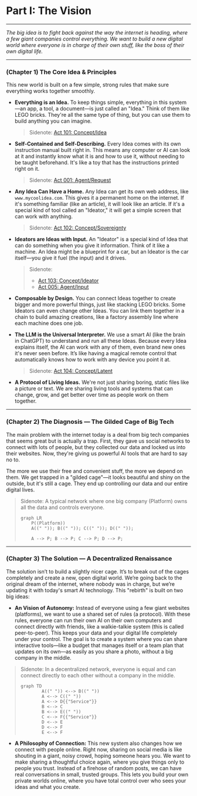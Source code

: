 # Part I: The Vision

---

_The big idea is to fight back against the way the internet is heading, where a few giant companies control everything. We want to build a new digital world where everyone is in charge of their own stuff, like the boss of their own digital life._

---

### (Chapter 1) The Core Idea & Principles

This new world is built on a few simple, strong rules that make sure everything works together smoothly.

- **Everything is an Idea.** To keep things simple, everything in this system—an app, a tool, a document—is just called an "Idea." Think of them like LEGO bricks. They're all the same type of thing, but you can use them to build anything you can imagine.

  > Sidenote: [Act 101: Concept/Idea](../acts/101_concept_idea.md)

- **Self-Contained and Self-Describing.** Every Idea comes with its own instruction manual built right in. This means any computer or AI can look at it and instantly know what it is and how to use it, without needing to be taught beforehand. It's like a toy that has the instructions printed right on it.

  > Sidenote: [Act 001: Agent/Request](../acts/001_agent_request.md)

- **Any Idea Can Have a Home.** Any Idea can get its own web address, like `www.mycoolidea.com`. This gives it a permanent home on the internet. If it's something familiar (like an article), it will look like an article. If it's a special kind of tool called an "Ideator," it will get a simple screen that can work with anything.

  > Sidenote: [Act 102: Concept/Sovereignty](../acts/102_concept_sovereignty.md)

- **Ideators are Ideas with Input.** An "Ideator" is a special kind of Idea that can do something when you give it information. Think of it like a machine. An Idea might be a blueprint for a car, but an Ideator is the car itself—you give it fuel (the input) and it drives.

  > Sidenote:
  >
  > - [Act 103: Concept/Ideator](../acts/103_concept_ideator.md)
  > - [Act 005: Agent/Input](../acts/005_agent_input.md)

- **Composable by Design.** You can connect Ideas together to create bigger and more powerful things, just like stacking LEGO bricks. Some Ideators can even change other Ideas. You can link them together in a chain to build amazing creations, like a factory assembly line where each machine does one job.

- **The LLM is the Universal Interpreter.** We use a smart AI (like the brain in ChatGPT) to understand and run all these Ideas. Because every Idea explains itself, the AI can work with any of them, even brand new ones it's never seen before. It’s like having a magical remote control that automatically knows how to work with any device you point it at.

  > Sidenote: [Act 104: Concept/Latent](../acts/104_concept_latent_.md)

- **A Protocol of Living Ideas.** We're not just sharing boring, static files like a picture or text. We are sharing living tools and systems that can change, grow, and get better over time as people work on them together.

---

### (Chapter 2) The Diagnosis — The Gilded Cage of Big Tech

The main problem with the internet today is a deal from big tech companies that seems great but is actually a trap. First, they gave us social networks to connect with lots of people, but they collected our data and locked us into their websites. Now, they're giving us powerful AI tools that are hard to say no to.

The more we use their free and convenient stuff, the more we depend on them. We get trapped in a "gilded cage"—it looks beautiful and shiny on the outside, but it's still a cage. They end up controlling our data and our entire digital lives.

> Sidenote: A typical network where one big company (Platform) owns all the data and controls everyone.
>
> ```mermaid
> graph LR
>     P((Platform))
>     A((" ")); B((" ")); C((" ")); D((" "));
>
>     A --> P; B --> P; C --> P; D --> P;
> ```

---

### (Chapter 3) The Solution — A Decentralized Renaissance

The solution isn’t to build a slightly nicer cage. It’s to break out of the cages completely and create a new, open digital world. We’re going back to the original dream of the internet, where nobody was in charge, but we’re updating it with today's smart AI technology. This "rebirth" is built on two big ideas:

- **An Vision of Autonomy:** Instead of everyone using a few giant websites (platforms), we want to use a shared set of rules (a protocol). With these rules, everyone can run their own AI on their own computers and connect directly with friends, like a walkie-talkie system (this is called peer-to-peer). This keeps your data and your digital life completely under your control. The goal is to create a system where you can share interactive tools—like a budget that manages itself or a team plan that updates on its own—as easily as you share a photo, without a big company in the middle.

> Sidenote: In a decentralized network, everyone is equal and can connect directly to each other without a company in the middle.
>
> ```mermaid
> graph TD
>         A((" ")) <--> B((" "))
>         A <--> C((" "))
>         A <--> D{{"Service"}}
>         B <--> C
>         B <--> E((" "))
>         C <--> F{{"Service"}}
>         D <--> E
>         D <--> F
>         E <--> F
> ```

- **A Philosophy of Connection:** This new system also changes how we connect with people online. Right now, sharing on social media is like shouting in a giant, noisy crowd, hoping someone hears you. We want to make sharing a thoughtful choice again, where you give things only to people you trust. Instead of a firehose of random posts, we can have real conversations in small, trusted groups. This lets you build your own private worlds online, where you have total control over who sees your ideas and what you create.
